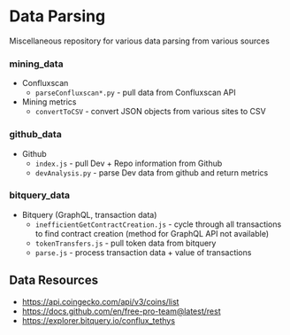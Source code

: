 # Data Parsing
Miscellaneous repository for various data parsing from various sources
### mining_data
* Confluxscan
   * `parseConfluxscan*.py` - pull data from Confluxscan API
* Mining metrics
   * `convertToCSV` - convert JSON objects from various sites to CSV

### github_data
* Github
   * `index.js` - pull Dev + Repo information from Github
   * `devAnalysis.py` - parse Dev data from github and return metrics

### bitquery_data
* Bitquery (GraphQL, transaction data)
   * `inefficientGetContractCreation.js` - cycle through all transactions to find contract creation (method for GraphQL API not available)
   * `tokenTransfers.js` - pull token data from bitquery
   * `parse.js` - process transaction data + value of transactions


## Data Resources
* https://api.coingecko.com/api/v3/coins/list
* https://docs.github.com/en/free-pro-team@latest/rest
* https://explorer.bitquery.io/conflux_tethys
